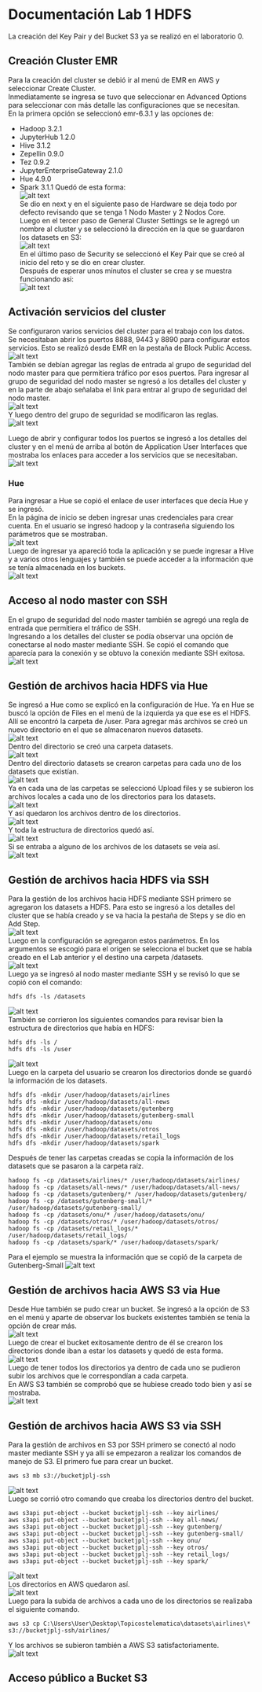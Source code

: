 # Documentación Lab 1 HDFS

La creación del Key Pair y del Bucket S3 ya se realizó en el laboratorio 0.

## Creación Cluster EMR
Para la creación del cluster se debió ir al menú de EMR en AWS y seleccionar Create Cluster.  
Inmediatamente se ingresa se tuvo que seleccionar en Advanced Options para seleccionar con más detalle las configuraciones que se necesitan.   
En la primera opción se seleccionó emr-6.3.1 y las opciones de: 
- Hadoop 3.2.1
- JupyterHub 1.2.0
- Hive 3.1.2
- Zepellin 0.9.0
- Tez 0.9.2
- JupyterEnterpriseGateway 2.1.0
- Hue 4.9.0
- Spark 3.1.1
Quedó de esta forma:  
![alt text](/BigData/Lab0/img/emr-1.jpg "emr1")  
Se dio en next y en el siguiente paso de Hardware se deja todo por defecto revisando que se tenga 1 Nodo Master y 2 Nodos Core.  
Luego en el tercer paso de General Cluster Settings se le agregó un nombre al cluster y se seleccionó la dirección en la que se guardaron los datasets en S3:  
![alt text](/BigData/Lab0/img/emr-2.jpg "emr2")  
En el último paso de Security se seleccionó el Key Pair que se creó al inicio del reto y se dio en crear cluster.  
Después de esperar unos minutos el cluster se crea y se muestra funcionando asi:  
![alt text](/BigData/Lab0/img/cluster_oka.jpg "clusterok")  

## Activación servicios del cluster
Se configuraron varios servicios del cluster para el trabajo con los datos.  
Se necesitaban abrir los puertos 8888, 9443 y 8890 para configurar estos servicios. Esto se realizó desde EMR en la pestaña de Block Public Access.  
![alt text](/BigData/Lab0/img/blockaccessemr.jpg "baccesemr")  
También se debían agregar las reglas de entrada al grupo de seguridad del nodo master para que permitiera tráfico por esos puertos. Para ingresar al grupo de seguridad del nodo master se ngresó a los detalles del cluster y en la parte de abajo señalaba el link para entrar al grupo de seguridad del nodo master.  
![alt text](/BigData/Lab0/img/cluster_info.jpg "clusterinfo")  
Y luego dentro del grupo de seguridad se modificaron las reglas.  
![alt text](/BigData/Lab0/img/security_master.jpg "securitymaster")  

Luego de abrir y configurar todos los puertos se ingresó a los detalles del cluster y en el menú de arriba al botón de Application User Interfaces que mostraba los enlaces para acceder a los servicios que se necesitaban.  
![alt text](/BigData/Lab0/img/user_interfaces.jpg "userinterfaces")  

### Hue
Para ingresar a Hue se copió el enlace de user interfaces que decía Hue y se ingresó.  
En la página de inicio se deben ingresar unas credenciales para crear cuenta. En el usuario se ingresó hadoop y la contraseña siguiendo los parámetros que se mostraban.  
![alt text](/BigData/Lab0/img/login_hue.jpg "loginhue")  
Luego de ingresar ya apareció toda la aplicación y se puede ingresar a Hive y a varios otros lenguajes y también se puede acceder a la información que se tenía almacenada en los buckets.  
![alt text](/BigData/Lab0/img/hue_ok.jpg "hueok")  

## Acceso al nodo master con SSH
En el grupo de seguridad del nodo master también se agregó una regla de entrada que permitiera el tráfico de SSH.  
Ingresando a los detalles del cluster se podía observar una opción de conectarse al nodo master mediante SSH. Se copió el comando que aparecía para la conexión y se obtuvo la conexión mediante SSH exitosa.  
![alt text](/BigData/Lab0/img/ssh_master.jpg "sshmaster")  

## Gestión de archivos hacia HDFS via Hue
Se ingresó a Hue como se explicó en la configuración de Hue. Ya en Hue se buscó la opción de Files en el menú de la izquierda ya que ese es el HDFS.  
Allí se encontró la carpeta de /user. Para agregar más archivos se creó un nuevo directorio en el que se almacenaron nuevos datasets.  
![alt text](/BigData/Lab1/img/hdfs_hue_1.jpg "hdfshue1")  
Dentro del directorio se creó una carpeta datasets.  
![alt text](/BigData/Lab1/img/hdfs_hue_2.jpg "hdfshue2")  
Dentro del directorio datasets se crearon carpetas para cada uno de los datasets que existían.  
![alt text](/BigData/Lab1/img/hdfs_hue_6.jpg "hdfshue6")  
Ya en cada una de las carpetas se seleccionó Upload files y se subieron los archivos locales a cada uno de los directorios para los datasets.  
![alt text](/BigData/Lab1/img/hdfs_hue_4.jpg "hdfshue4")  
Y así quedaron los archivos dentro de los directorios.  
![alt text](/BigData/Lab1/img/hdfs_hue_5.jpg "hdfshue5")  
Y toda la estructura de directorios quedó así.  
![alt text](/BigData/Lab1/img/hdfs_hue_3.jpg "hdfshue3")  
Si se entraba a alguno de los archivos de los datasets se veía así.  
![alt text](/BigData/Lab1/img/hdfs_hue_7.jpg "hdfshue7")  

## Gestión de archivos hacia HDFS via SSH
Para la gestión de los archivos hacia HDFS mediante SSH primero se agregaron los datasets a HDFS. Para esto se ingresó a los detalles del cluster que se había creado y se va hacia la pestaña de Steps y se dio en Add Step.  
![alt text](/BigData/Lab1/img/step_cluster.jpg "addstep")  
Luego en la configuración se agregaron estos parámetros. En los argumentos se escogió para el origen se selecciona el bucket que se había creado en el Lab anterior y el destino una carpeta /datasets.  
![alt text](/BigData/Lab1/img/step_config.jpg "stepcnf")  
Luego ya se ingresó al nodo master mediante SSH y se revisó lo que se copió con el comando:  
```
hdfs dfs -ls /datasets
```
![alt text](/BigData/Lab1/img/hdfs_datasets.jpg "hdfsdataset")  
También se corrieron los siguientes comandos para revisar bien la estructura de directorios que había en HDFS:
```
hdfs dfs -ls /
hdfs dfs -ls /user
```
![alt text](/BigData/Lab1/img/hdfs_lis.jpg "hdfslist")  
Luego en la carpeta del usuario se crearon los directorios donde se guardó la información de los datasets.
```
hdfs dfs -mkdir /user/hadoop/datasets/airlines
hdfs dfs -mkdir /user/hadoop/datasets/all-news
hdfs dfs -mkdir /user/hadoop/datasets/gutenberg
hdfs dfs -mkdir /user/hadoop/datasets/gutenberg-small
hdfs dfs -mkdir /user/hadoop/datasets/onu
hdfs dfs -mkdir /user/hadoop/datasets/otros
hdfs dfs -mkdir /user/hadoop/datasets/retail_logs
hdfs dfs -mkdir /user/hadoop/datasets/spark
```
Después de tener las carpetas creadas se copia la información de los datasets que se pasaron a la carpeta raíz.
```
hadoop fs -cp /datasets/airlines/* /user/hadoop/datasets/airlines/
hadoop fs -cp /datasets/all-news/* /user/hadoop/datasets/all-news/
hadoop fs -cp /datasets/gutenberg/* /user/hadoop/datasets/gutenberg/
hadoop fs -cp /datasets/gutenberg-small/* /user/hadoop/datasets/gutenberg-small/
hadoop fs -cp /datasets/onu/* /user/hadoop/datasets/onu/
hadoop fs -cp /datasets/otros/* /user/hadoop/datasets/otros/
hadoop fs -cp /datasets/retail_logs/* /user/hadoop/datasets/retail_logs/
hadoop fs -cp /datasets/spark/* /user/hadoop/datasets/spark/
```
Para el ejemplo se muestra la información que se copió de la carpeta de Gutenberg-Small
![alt text](/BigData/Lab1/img/gutenberg_small.jpg "gutenbergsmall")  

## Gestión de archivos hacia AWS S3 via Hue
Desde Hue también se pudo crear un bucket. Se ingresó a la opción de S3 en el menú y aparte de observar los buckets existentes también se tenía la opción de crear más.  
![alt text](/BigData/Lab1/img/s3_hue_1.jpg "s3hue1")  
Luego de crear el bucket exitosamente dentro de él se crearon los directorios donde iban a estar los datasets y quedó de esta forma.  
![alt text](/BigData/Lab1/img/s3_hue_2.jpg "s3hue2")  
Luego de tener todos los directorios ya dentro de cada uno se pudieron subir los archivos que le correspondían a cada carpeta.  
En AWS S3 también se comprobó que se hubiese creado todo bien y así se mostraba.  
![alt text](/BigData/Lab1/img/s3_hue_3.jpg "s3hue3")  

## Gestión de archivos hacia AWS S3 via SSH
Para la gestión de archivos en S3 por SSH primero se conectó al nodo master mediante SSH y ya allí se empezaron a realizar los comandos de manejo de S3. El primero fue para crear un bucket.  
```
aws s3 mb s3://bucketjplj-ssh
```  
![alt text](/BigData/Lab1/img/s3_ssh_1.jpg "s3ssh1")  
Luego se corrió otro comando que creaba los directorios dentro del bucket.  
```
aws s3api put-object --bucket bucketjplj-ssh --key airlines/
aws s3api put-object --bucket bucketjplj-ssh --key all-news/
aws s3api put-object --bucket bucketjplj-ssh --key gutenberg/
aws s3api put-object --bucket bucketjplj-ssh --key gutenberg-small/
aws s3api put-object --bucket bucketjplj-ssh --key onu/
aws s3api put-object --bucket bucketjplj-ssh --key otros/
aws s3api put-object --bucket bucketjplj-ssh --key retail_logs/
aws s3api put-object --bucket bucketjplj-ssh --key spark/
```  
![alt text](/BigData/Lab1/img/s3_ssh_2.jpg "s3ssh2")  
Los directorios en AWS quedaron así.  
![alt text](/BigData/Lab1/img/s3_ssh_3.jpg "s3ssh3")  
Luego para la subida de archivos a cada uno de los directorios se realizaba el siguiente comando.  
```
aws s3 cp C:\Users\User\Desktop\Topicostelematica\datasets\airlines\* s3://bucketjplj-ssh/airlines/
```  
Y los archivos se subieron también a AWS S3 satisfactoriamente.  
![alt text](/BigData/Lab1/img/s3_ssh_4.jpg "s3ssh4")  

## Acceso público a Bucket S3